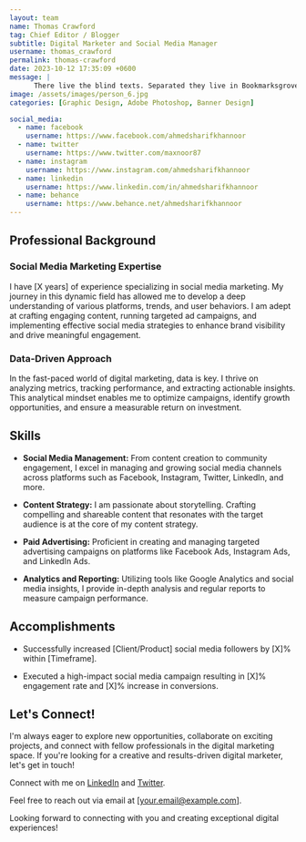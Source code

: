 ```yaml
---
layout: team
name: Thomas Crawford
tag: Chief Editor / Blogger
subtitle: Digital Marketer and Social Media Manager
username: thomas_crawford
permalink: thomas-crawford
date: 2023-10-12 17:35:09 +0600
message: |
      There live the blind texts. Separated they live in Bookmarksgrove right at the coast of the Semantics, a large language ocean.
image: /assets/images/person_6.jpg
categories: [Graphic Design, Adobe Photoshop, Banner Design]

social_media:
  - name: facebook
    username: https://www.facebook.com/ahmedsharifkhannoor
  - name: twitter
    username: https://www.twitter.com/maxnoor87
  - name: instagram
    username: https://www.instagram.com/ahmedsharifkhannoor
  - name: linkedin
    username: https://www.linkedin.com/in/ahmedsharifkhannoor
  - name: behance
    username: https://www.behance.net/ahmedsharifkhannoor
---
```


## Professional Background

### Social Media Marketing Expertise

I have [X years] of experience specializing in social media marketing. My journey in this dynamic field has allowed me to develop a deep understanding of various platforms, trends, and user behaviors. I am adept at crafting engaging content, running targeted ad campaigns, and implementing effective social media strategies to enhance brand visibility and drive meaningful engagement.

### Data-Driven Approach

In the fast-paced world of digital marketing, data is key. I thrive on analyzing metrics, tracking performance, and extracting actionable insights. This analytical mindset enables me to optimize campaigns, identify growth opportunities, and ensure a measurable return on investment.

## Skills

- **Social Media Management:** From content creation to community engagement, I excel in managing and growing social media channels across platforms such as Facebook, Instagram, Twitter, LinkedIn, and more.

- **Content Strategy:** I am passionate about storytelling. Crafting compelling and shareable content that resonates with the target audience is at the core of my content strategy.

- **Paid Advertising:** Proficient in creating and managing targeted advertising campaigns on platforms like Facebook Ads, Instagram Ads, and LinkedIn Ads.

- **Analytics and Reporting:** Utilizing tools like Google Analytics and social media insights, I provide in-depth analysis and regular reports to measure campaign performance.

## Accomplishments

- Successfully increased [Client/Product] social media followers by [X]% within [Timeframe].

- Executed a high-impact social media campaign resulting in [X]% engagement rate and [X]% increase in conversions.

## Let's Connect!

I'm always eager to explore new opportunities, collaborate on exciting projects, and connect with fellow professionals in the digital marketing space. If you're looking for a creative and results-driven digital marketer, let's get in touch!

Connect with me on [LinkedIn](your_linkedin_profile) and [Twitter](your_twitter_profile).

Feel free to reach out via email at [your.email@example.com].

Looking forward to connecting with you and creating exceptional digital experiences!